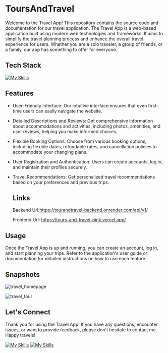 # ToursAndTravel
Welcome to the Travel App! This repository contains the source code and documentation for our travel application.
The Travel App is a web-based application built using modern web technologies and frameworks. It aims to simplify the travel planning process and enhance the overall travel experience for users.
Whether you are a solo traveler, a group of friends, or a family, our app has something to offer for everyone.

## Tech Stack
[![My Skills](https://skillicons.dev/icons?i=react,js,html,css,mongodb,nodejs,express,bootstrap,vercel,render)](https://skillicons.dev)

## Features
* User-Friendly Interface: Our intuitive interface ensures that even first-time users can easily navigate the website.
* Detailed Descriptions and Reviews: Get comprehensive information about accommodations and activities, including photos, amenities, and user reviews, helping you make informed choices.
* Flexible Booking Options: Choose from various booking options, including flexible dates, refundable rates, and cancellation policies to accommodate your changing plans.
* User Registration and Authentication: Users can create accounts, log in, and maintain their profiles securely.
* Travel Recommendations: Get personalized travel recommendations based on your preferences and previous trips.

  ## Links
  Backend Url:https://tourandtravel-backend.onrender.com/api/v1/
  
  Frontend Url: https://tours-and-travel-pink.vercel.app/

 ## Usage
Once the Travel App is up and running, you can create an account, log in, and start planning your trips. Refer to the application's user guide or documentation for detailed instructions on how to use each feature.

  ## Snapshots

![travel_homepage](https://github.com/Ayushi0516/travel-app/assets/101566272/c6ab8c95-1fcc-4a0d-af08-837b8cdbf5f2)


![travel_tour](https://github.com/Ayushi0516/travel-app/assets/101566272/a18d7dee-51c2-44a7-b07a-44911f4e3f79)

 ## Let's Connect
  Thank you for using the Travel App! If you have any questions, encounter issues, or want to provide feedback, please don't hesitate to contact me. Happy travels!
  
  [![My Skills](https://skillicons.dev/icons?i=linkedin)](https://www.linkedin.com/in/manjari-raikwar-07a254230/)
[![My Skills](https://skillicons.dev/icons?i=github)](https://github.com/manjari5506)  
